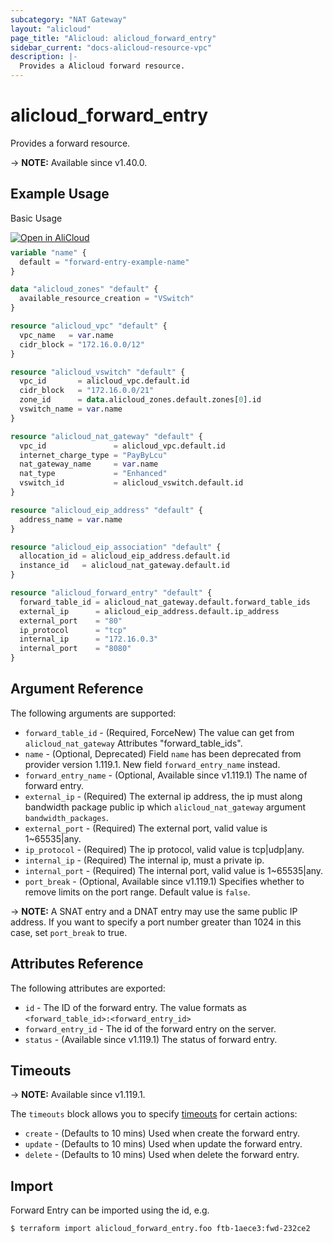 ```yaml
---
subcategory: "NAT Gateway"
layout: "alicloud"
page_title: "Alicloud: alicloud_forward_entry"
sidebar_current: "docs-alicloud-resource-vpc"
description: |-
  Provides a Alicloud forward resource.
---
```


# alicloud_forward_entry

Provides a forward resource.

-> **NOTE:** Available since v1.40.0.

## Example Usage

Basic Usage

<div style="display: block;margin-bottom: 40px;"><div class="oics-button" style="float: right;position: absolute;margin-bottom: 10px;">
  <a href="https://api.aliyun.com/terraform?resource=alicloud_forward_entry&exampleId=207dc119-7890-c1c7-0c3b-d22ae8ec57c985b9329e&activeTab=example&spm=docs.r.forward_entry.0.207dc11978&intl_lang=EN_US" target="_blank">
    <img alt="Open in AliCloud" src="https://img.alicdn.com/imgextra/i1/O1CN01hjjqXv1uYUlY56FyX_!!6000000006049-55-tps-254-36.svg" style="max-height: 44px; max-width: 100%;">
  </a>
</div></div>

```terraform
variable "name" {
  default = "forward-entry-example-name"
}

data "alicloud_zones" "default" {
  available_resource_creation = "VSwitch"
}

resource "alicloud_vpc" "default" {
  vpc_name   = var.name
  cidr_block = "172.16.0.0/12"
}

resource "alicloud_vswitch" "default" {
  vpc_id       = alicloud_vpc.default.id
  cidr_block   = "172.16.0.0/21"
  zone_id      = data.alicloud_zones.default.zones[0].id
  vswitch_name = var.name
}

resource "alicloud_nat_gateway" "default" {
  vpc_id               = alicloud_vpc.default.id
  internet_charge_type = "PayByLcu"
  nat_gateway_name     = var.name
  nat_type             = "Enhanced"
  vswitch_id           = alicloud_vswitch.default.id
}

resource "alicloud_eip_address" "default" {
  address_name = var.name
}

resource "alicloud_eip_association" "default" {
  allocation_id = alicloud_eip_address.default.id
  instance_id   = alicloud_nat_gateway.default.id
}

resource "alicloud_forward_entry" "default" {
  forward_table_id = alicloud_nat_gateway.default.forward_table_ids
  external_ip      = alicloud_eip_address.default.ip_address
  external_port    = "80"
  ip_protocol      = "tcp"
  internal_ip      = "172.16.0.3"
  internal_port    = "8080"
}
```

## Argument Reference

The following arguments are supported:

* `forward_table_id` - (Required, ForceNew) The value can get from `alicloud_nat_gateway` Attributes "forward_table_ids".
* `name` - (Optional, Deprecated) Field `name` has been deprecated from provider version 1.119.1. New field `forward_entry_name` instead.
* `forward_entry_name` - (Optional, Available since v1.119.1) The name of forward entry.
* `external_ip` - (Required) The external ip address, the ip must along bandwidth package public ip which `alicloud_nat_gateway` argument `bandwidth_packages`.
* `external_port` - (Required) The external port, valid value is 1~65535|any.
* `ip_protocol` - (Required) The ip protocol, valid value is tcp|udp|any.
* `internal_ip` - (Required) The internal ip, must a private ip.
* `internal_port` - (Required) The internal port, valid value is 1~65535|any.
* `port_break` - (Optional, Available since v1.119.1) Specifies whether to remove limits on the port range. Default value is `false`.

-> **NOTE:** A SNAT entry and a DNAT entry may use the same public IP address. If you want to specify a port number greater than 1024 in this case, set `port_break` to true.

## Attributes Reference

The following attributes are exported:

* `id` - The ID of the forward entry. The value formats as `<forward_table_id>:<forward_entry_id>`
* `forward_entry_id` - The id of the forward entry on the server.
* `status` - (Available since v1.119.1) The status of forward entry.

## Timeouts

-> **NOTE:** Available since v1.119.1.

The `timeouts` block allows you to specify [timeouts](https://developer.hashicorp.com/terraform/language/resources/syntax#operation-timeouts) for certain actions:

* `create` - (Defaults to 10 mins) Used when create the forward entry.
* `update` - (Defaults to 10 mins) Used when update the forward entry. 
* `delete` - (Defaults to 10 mins) Used when delete the forward entry. 

## Import

Forward Entry can be imported using the id, e.g.

```shell
$ terraform import alicloud_forward_entry.foo ftb-1aece3:fwd-232ce2
```
